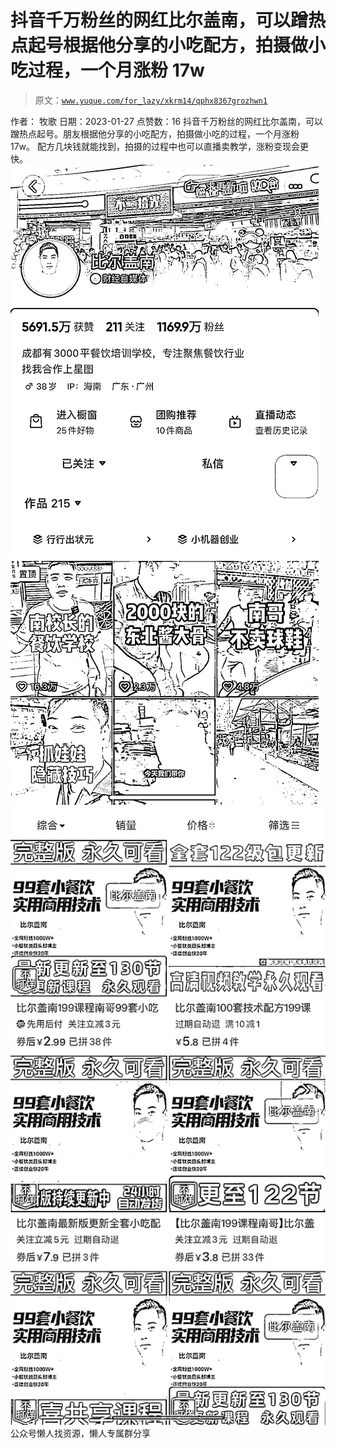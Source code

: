# 抖音千万粉丝的网红比尔盖南，可以蹭热点起号根据他分享的小吃配方，拍摄做小吃过程，一个月涨粉 17w

> 原文：[`www.yuque.com/for_lazy/xkrm14/qphx8367grozhwn1`](https://www.yuque.com/for_lazy/xkrm14/qphx8367grozhwn1)

<ne-p id="u96ce93d0" data-lake-id="u96ce93d0"><ne-text id="u5a05b3e7">作者： 牧歌</ne-text></ne-p> <ne-p id="u0b9aa072" data-lake-id="u0b9aa072"><ne-text id="u7ea0d716">日期：2023-01-27</ne-text></ne-p> <ne-p id="u57d5ee3e" data-lake-id="u57d5ee3e"><ne-text id="ud1176bd7">点赞数：</ne-text><ne-text id="u98e1e93f" ne-bold="true">16</ne-text></ne-p> <ne-hole id="u8c9ec06a" data-lake-id="u8c9ec06a"><ne-card data-card-name="hr" data-card-type="block" id="LNwX9" data-event-boundary="card"><ne-p id="u84be3d8b" data-lake-id="u84be3d8b"><ne-text id="u1062caea">抖音千万粉丝的网红比尔盖南，可以蹭热点起号。朋友根据他分享的小吃配方，拍摄做小吃的过程，一个月涨粉 17w。</ne-text> <ne-text id="u8a3867bb">配方几块钱就能找到，拍摄的过程中也可以直播卖教学，涨粉变现会更快。</ne-text></ne-p> <ne-p id="uac25c2f3" data-lake-id="uac25c2f3"><ne-card data-card-name="image" data-card-type="inline" id="jdgdI" data-event-boundary="card">![](img/27a2c9f9535f49a8f0cfc64826eccf6c.png)</ne-card></ne-p> <ne-p id="u559155c6" data-lake-id="u559155c6"><ne-card data-card-name="image" data-card-type="inline" id="sp8dN" data-event-boundary="card">![](img/f6519eb7a2ba87957f5c9ed268009017.png)</ne-card></ne-p> <ne-hole id="uab796be6" data-lake-id="uab796be6"><ne-card data-card-name="hr" data-card-type="block" id="DQjs6" data-event-boundary="card"><ne-p id="u97a99300" data-lake-id="u97a99300"><ne-text id="ubda1282a">公众号懒人找资源，懒人专属群分享</ne-text></ne-p></ne-card></ne-hole></ne-card></ne-hole>